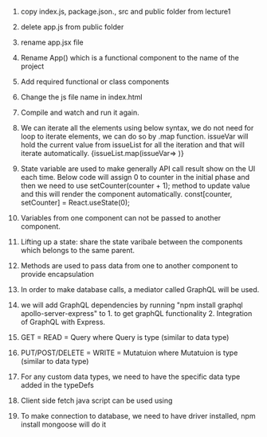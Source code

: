 
 1. copy index.js, package.json., src and public folder from lecture1
 2. delete app.js from public folder
 3. rename app.jsx file
 4. Rename App() which is a functional component to the name of the project
 5. Add required functional or class components
 6. Change the js file name in index.html
 7. Compile and watch and run it again.
 8. We can iterate all the elements using below syntax, we do not need for loop to iterate elements, we can do so by .map function. issueVar will hold the current value from issueList for all the iteration and that will iterate automatically.
 {issueList.map(issueVar=>
                    <IssueRow issue={issueVar} style={style}></IssueRow>
                    )}
 9. State variable are used to make generally API call result show on the UI each time. Below code will assign 0 to counter in the initial phase and then we need to use setCounter(counter + 1); method to update value and this will render the component automatically.
 const[counter, setCounter] = React.useState(0);

 10. Variables from one component can not be passed to another component.
 11. Lifting up a state: share the state varibale between the components which belongs to the same parent.
 12. Methods are used to pass data from one to another component to provide encapsulation
 13. In order to make database calls, a mediator called GraphQL will be used.
 14. we will add GraphQL dependencies by running "npm install graphql apollo-server-express"  to 1. to get graphQL functionality 2. Integration of GraphQL with Express.
 15. GET = READ = Query where Query is type (similar to data type)
 16. PUT/POST/DELETE = WRITE = Mutatuion where Mutatuion is type (similar to data type)
 17. For any custom data types, we need to have the specific data type added in the typeDefs
18. Client side fetch java script can be used using <script src="https://unpkg.com/whatwg-fetch@3.0.0/dist/fetch.umd.js"></script>
19. To make connection to database, we need to have driver installed, npm install mongoose will do it